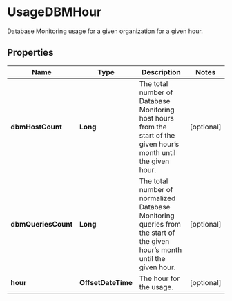 

# UsageDBMHour

Database Monitoring usage for a given organization for a given hour.

## Properties

Name | Type | Description | Notes
------------ | ------------- | ------------- | -------------
**dbmHostCount** | **Long** | The total number of Database Monitoring host hours from the start of the given hour’s month until the given hour. |  [optional]
**dbmQueriesCount** | **Long** | The total number of normalized Database Monitoring queries from the start of the given hour’s month until the given hour. |  [optional]
**hour** | **OffsetDateTime** | The hour for the usage. |  [optional]



